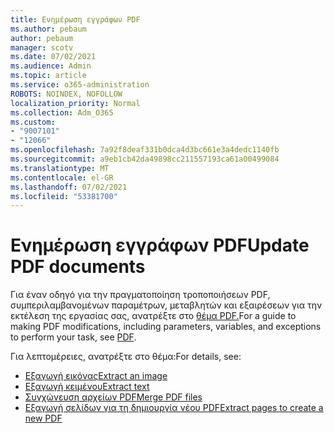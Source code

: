 ```yaml
---
title: Ενημέρωση εγγράφων PDF
ms.author: pebaum
author: pebaum
manager: scotv
ms.date: 07/02/2021
ms.audience: Admin
ms.topic: article
ms.service: o365-administration
ROBOTS: NOINDEX, NOFOLLOW
localization_priority: Normal
ms.collection: Adm_O365
ms.custom:
- "9007101"
- "12066"
ms.openlocfilehash: 7a92f8deaf331b0dca4d3bc661e3a4dedc1140fb
ms.sourcegitcommit: a9eb1cb42da49898cc211557193ca61a00499084
ms.translationtype: MT
ms.contentlocale: el-GR
ms.lasthandoff: 07/02/2021
ms.locfileid: "53381700"
---
```

# <a name="update-pdf-documents"></a><span data-ttu-id="400b6-102">Ενημέρωση εγγράφων PDF</span><span class="sxs-lookup"><span data-stu-id="400b6-102">Update PDF documents</span></span>

<span data-ttu-id="400b6-103">Για έναν οδηγό για την πραγματοποίηση τροποποιήσεων PDF, συμπεριλαμβανομένων παραμέτρων, μεταβλητών και εξαιρέσεων για την εκτέλεση της εργασίας σας, ανατρέξτε στο [θέμα PDF.](/power-automate/desktop-flows/actions-reference/pdf)</span><span class="sxs-lookup"><span data-stu-id="400b6-103">For a guide to making PDF modifications, including parameters, variables, and exceptions to perform your task, see [PDF](/power-automate/desktop-flows/actions-reference/pdf).</span></span>

<span data-ttu-id="400b6-104">Για λεπτομέρειες, ανατρέξτε στο θέμα:</span><span class="sxs-lookup"><span data-stu-id="400b6-104">For details, see:</span></span>

- [<span data-ttu-id="400b6-105">Εξαγωγή εικόνας</span><span class="sxs-lookup"><span data-stu-id="400b6-105">Extract an image</span></span>](/power-automate/desktop-flows/actions-reference/pdf#pdf-actions)
- [<span data-ttu-id="400b6-106">Εξαγωγή κειμένου</span><span class="sxs-lookup"><span data-stu-id="400b6-106">Extract text</span></span>](/power-automate/desktop-flows/actions-reference/pdf#extracttextfrompdfaction)
- [<span data-ttu-id="400b6-107">Συγχώνευση αρχείων PDF</span><span class="sxs-lookup"><span data-stu-id="400b6-107">Merge PDF files</span></span>](/power-automate/desktop-flows/actions-reference/pdf#mergefiles)
- [<span data-ttu-id="400b6-108">Εξαγωγή σελίδων για τη δημιουργία νέου PDF</span><span class="sxs-lookup"><span data-stu-id="400b6-108">Extract pages to create a new PDF</span></span>](/power-automate/desktop-flows/actions-reference/pdf#extractpages)
